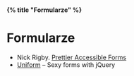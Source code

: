 #### {% title "Formularze" %}

# Formularze

* Nick Rigby.
  [Prettier Accessible Forms](http://www.alistapart.com/articles/prettyaccessibleforms)
* [Uniform](http://uniformjs.com/) – Sexy forms with jQuery
